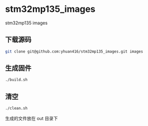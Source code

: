 # stm32mp135_images

stm32mp135 images

## 下载源码

``` sh
git clone git@github.com:yhuan416/stm32mp135_images.git images
```

## 生成固件

``` sh
./build.sh
```

## 清空

``` sh
./clean.sh
```

生成的文件放在 out 目录下

